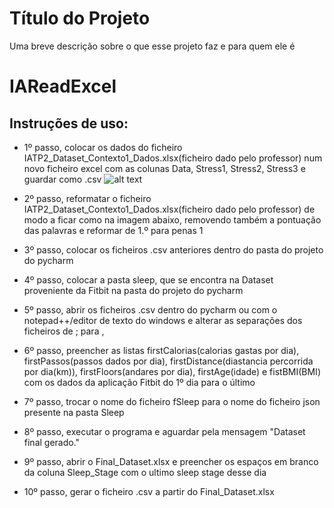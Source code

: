 # Título do Projeto

Uma breve descrição sobre o que esse projeto faz e para quem ele é

# IAReadExcel

## Instruções de uso:
- 1º passo, colocar os dados do ficheiro IATP2_Dataset_Contexto1_Dados.xlsx(ficheiro dado pelo professor) num novo ficheiro excel com as colunas Data, Stress1, Stress2, Stress3 e guardar como .csv
![alt text](https://github.com/Ricardo-Sousa-hub/IAReadExcel/Images/image.jpg?raw=true)
- 2º passo, reformatar o ficheiro IATP2_Dataset_Contexto1_Dados.xlsx(ficheiro dado pelo professor) de modo a ficar como na imagem abaixo, removendo também a pontuação das palavras e reformar de 1.º para penas 1

- 3º passo, colocar os ficheiros .csv anteriores dentro do pasta do projeto do pycharm

- 4º passo, colocar a pasta sleep, que se encontra na Dataset proveniente da Fitbit na pasta do projeto do pycharm

- 5º passo, abrir os ficheiros .csv dentro do pycharm ou com o notepad++/editor de texto do windows e alterar as separações dos ficheiros de ; para ,

- 6º passo, preencher as listas firstCalorias(calorias gastas por dia), firstPassos(passos dados por dia), firstDistance(diastancia percorrida por dia(km)), firstFloors(andares por dia), firstAge(idade) e fistBMI(BMI) com os dados da aplicação Fitbit do 1º dia para o último

- 7º passo, trocar o nome do ficheiro fSleep para o nome do ficheiro json presente na pasta Sleep

- 8º passo, executar o programa e aguardar pela mensagem "Dataset final gerado."

- 9º passo, abrir o Final_Dataset.xlsx e preencher os espaços em branco da coluna Sleep_Stage com o ultimo sleep stage desse dia

- 10º passo, gerar o ficheiro .csv a partir do Final_Dataset.xlsx

